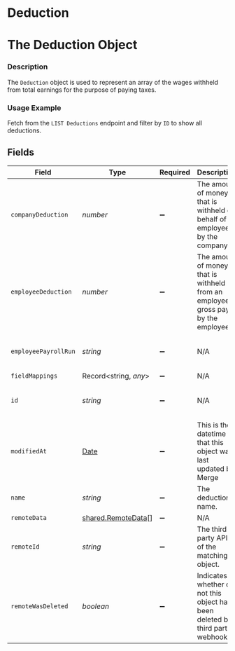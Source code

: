 # Deduction

# The Deduction Object
### Description
The `Deduction` object is used to represent an array of the wages withheld from total earnings for the purpose of paying taxes.

### Usage Example
Fetch from the `LIST Deductions` endpoint and filter by `ID` to show all deductions.


## Fields

| Field                                                                                         | Type                                                                                          | Required                                                                                      | Description                                                                                   | Example                                                                                       |
| --------------------------------------------------------------------------------------------- | --------------------------------------------------------------------------------------------- | --------------------------------------------------------------------------------------------- | --------------------------------------------------------------------------------------------- | --------------------------------------------------------------------------------------------- |
| `companyDeduction`                                                                            | *number*                                                                                      | :heavy_minus_sign:                                                                            | The amount of money that is withheld on behalf of an employee by the company.                 | 78.78                                                                                         |
| `employeeDeduction`                                                                           | *number*                                                                                      | :heavy_minus_sign:                                                                            | The amount of money that is withheld from an employee's gross pay by the employee.            | 34.54                                                                                         |
| `employeePayrollRun`                                                                          | *string*                                                                                      | :heavy_minus_sign:                                                                            | N/A                                                                                           | 35347df1-95e7-46e2-93cc-66f1191edca5                                                          |
| `fieldMappings`                                                                               | Record<string, *any*>                                                                         | :heavy_minus_sign:                                                                            | N/A                                                                                           | [object Object]                                                                               |
| `id`                                                                                          | *string*                                                                                      | :heavy_minus_sign:                                                                            | N/A                                                                                           | 5fd439fc-1b64-4755-b275-64918936c365                                                          |
| `modifiedAt`                                                                                  | [Date](https://developer.mozilla.org/en-US/docs/Web/JavaScript/Reference/Global_Objects/Date) | :heavy_minus_sign:                                                                            | This is the datetime that this object was last updated by Merge                               | 2021-10-16T00:00:00Z                                                                          |
| `name`                                                                                        | *string*                                                                                      | :heavy_minus_sign:                                                                            | The deduction's name.                                                                         | Social Security                                                                               |
| `remoteData`                                                                                  | [shared.RemoteData](../../../sdk/models/shared/remotedata.md)[]                               | :heavy_minus_sign:                                                                            | N/A                                                                                           | [object Object]                                                                               |
| `remoteId`                                                                                    | *string*                                                                                      | :heavy_minus_sign:                                                                            | The third-party API ID of the matching object.                                                | 93478612                                                                                      |
| `remoteWasDeleted`                                                                            | *boolean*                                                                                     | :heavy_minus_sign:                                                                            | Indicates whether or not this object has been deleted by third party webhooks.                |                                                                                               |